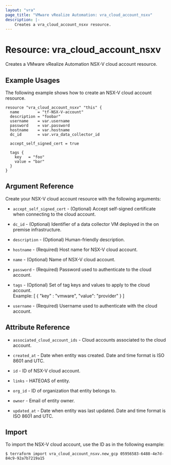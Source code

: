 ```yaml
---
layout: "vra"
page_title: "VMware vRealize Automation: vra_cloud_account_nsxv"
description: |-
    Creates a vra_cloud_account_nsxv resource.
---
```


# Resource: vra\_cloud\_account\_nsxv

Creates a VMware vRealize Automation NSX-V cloud account resource.

## Example Usages

The following example shows how to create an NSX-V cloud account resource.

```hcl
resource "vra_cloud_account_nsxv" "this" {
  name        = "tf-NSX-V-account"
  description = "foobar"
  username    = var.username
  password    = var.password
  hostname    = var.hostname
  dc_id       = var.vra_data_collector_id

  accept_self_signed_cert = true

  tags {
    key   = "foo"
    value = "bar"
  }
}
```

## Argument Reference

Create your NSX-V cloud account resource with the following arguments:

* `accept_self_signed_cert` - (Optional) Accept self-signed certificate when connecting to the cloud account.

* `dc_id` - (Optional) Identifier of a data collector VM deployed in the on premise infrastructure.

* `description` - (Optional) Human-friendly description.

* `hostname` - (Required) Host name for NSX-V cloud account.

* `name` - (Optional) Name of NSX-V cloud account.

* `password` - (Required) Password used to authenticate to the cloud account.

* `tags` - (Optional) Set of tag keys and values to apply to the cloud account.  
Example: [ { "key" : "vmware", "value": "provider" } ]

* `username` - (Required) Username used to authenticate with the cloud account.

## Attribute Reference

* `associated_cloud_account_ids` - Cloud accounts associated to the cloud account.

* `created_at` - Date when entity was created. Date and time format is ISO 8601 and UTC.

* `id` - ID of NSX-V cloud account.

* `links` - HATEOAS of entity.

* `org_id` - ID of organization that entity belongs to.

* `owner` - Email of entity owner.

* `updated_at` - Date when entity was last updated. Date and time format is ISO 8601 and UTC.


## Import

To import the NSX-V cloud account, use the ID as in the following example:

`$ terraform import vra_cloud_account_nsxv.new_gcp 05956583-6488-4e7d-84c9-92a7b7219a15`